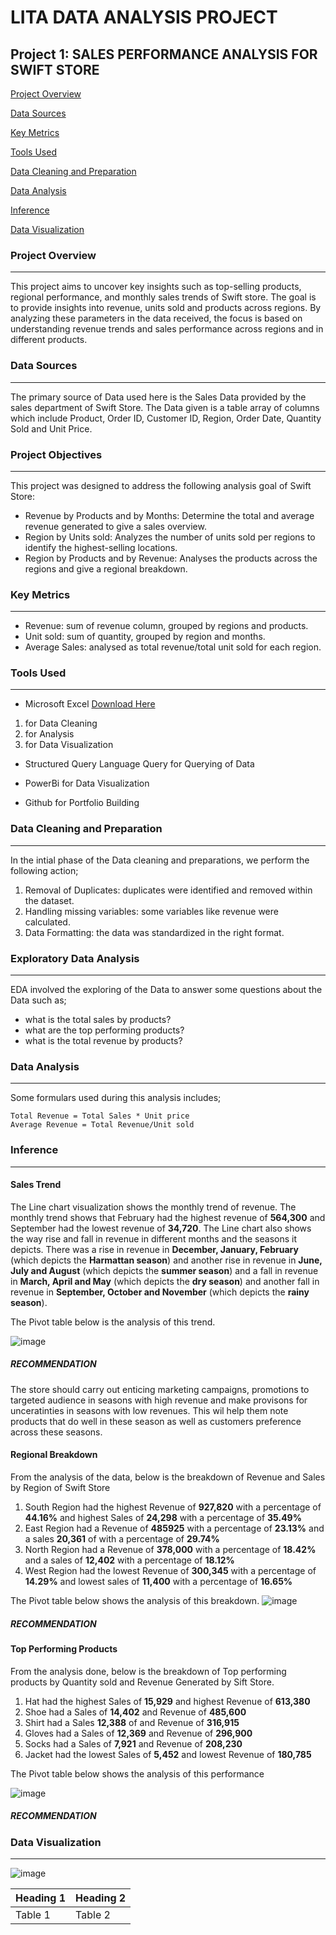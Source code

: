 # LITA DATA ANALYSIS PROJECT

## Project 1: SALES PERFORMANCE ANALYSIS FOR SWIFT STORE

[Project Overview](#project-overview)

[Data Sources](#data-sources)

[Key Metrics](#key-metrics)

[Tools Used](#tools-used)

[Data Cleaning and Preparation](#data-cleaning-and-preparation)

[Data Analysis](#data-analysis)

[Inference](#inference)

[Data Visualization](#data-visualization)

### Project Overview
---
This project aims to uncover key insights such as top-selling products, regional performance, and monthly sales trends of Swift store. The goal is to provide insights into revenue, units sold and products across regions. By analyzing these parameters in the data received, the focus is based on understanding revenue trends and sales performance across regions and in different products.

### Data Sources
---
The primary source of Data used here is the Sales Data provided by the sales department of Swift Store. The Data given is a table array of columns which include Product, Order ID, Customer ID, Region, Order Date, Quantity Sold and Unit Price.

### Project Objectives
---
This project was designed to address the following analysis goal of Swift Store:
- Revenue by Products and by Months: Determine the total and average revenue generated to give a sales overview.
- Region by Units sold: Analyzes the number of units sold per regions to identify the highest-selling locations.
- Region by Products and by Revenue: Analyses the products across the regions and give a regional breakdown.

### Key Metrics
---
- Revenue: sum of revenue column, grouped by regions and products.
- Unit sold: sum of quantity, grouped by region and months.
- Average Sales: analysed as total revenue/total unit sold for each region.

### Tools Used
---
- Microsoft Excel [Download Here](https://www.microsoftexcel.com)
 1. for Data Cleaning
 2. for Analysis
 3. for Data Visualization

- Structured Query Language Query for Querying of Data
  
- PowerBi for Data Visualization
  
- Github for Portfolio Building
 
 ### Data Cleaning and Preparation
  ---
  In the intial phase of the Data cleaning and preparations, we perform the following action;
  1. Removal of Duplicates: duplicates were identified and removed within the dataset.
  2. Handling missing variables: some variables like revenue were calculated.
  3. Data Formatting: the data was standardized in the right format.

### Exploratory Data Analysis
  ---
  EDA involved the exploring of the Data to answer some questions about the Data such as;
  - what is the total sales by products?
  - what are the top performing products?
  - what is the total revenue by products?
 
### Data Analysis
  ---
  Some formulars used during this analysis includes;

  ```
  Total Revenue = Total Sales * Unit price
  Average Revenue = Total Revenue/Unit sold
  ```

### Inference
---

#### Sales Trend
The Line chart visualization shows the monthly trend of revenue. The monthly trend shows that February had the highest revenue of **564,300** and September had the lowest revenue of **34,720**. The Line chart also shows the way rise and fall in revenue in different months and the seasons it depicts.
There was a rise in revenue in **December, January, February** (which depicts the **Harmattan season**) and another rise in revenue in **June, July and August** (which depicts the **summer season**) and a fall in revenue in **March, April and May** (which depicts the **dry season**) and another fall in revenue in **September, October and November** (which depicts the **rainy season**).

The Pivot table below is the analysis of this trend.

![image](https://github.com/user-attachments/assets/aa9fbbbb-e6e8-4f81-8dd4-4ee611e302d2)



##### RECOMMENDATION
The store should carry out enticing marketing campaigns, promotions to targeted audience in seasons with high revenue and make provisons for unceratinties in seasons with low revenues. This wil help them note products that do well in these season as well as customers preference across these seasons.

#### Regional Breakdown
From the analysis of the data, below is the breakdown of Revenue and Sales by Region of Swift Store
1. South Region had the highest Revenue of **927,820** with a percentage of **44.16%** and highest Sales of **24,298** with a percentage of **35.49%**
2. East Region had a Revenue of **485925** with a percentage of **23.13%** and a sales **20,361** of with a percentage of **29.74%**
3. North Region had a Revenue of **378,000** with a percentage of **18.42%** and a sales of **12,402** with a percentage of **18.12%**
4. West Region had the lowest Revenue of **300,345** with a percentage of **14.29%** and lowest sales of **11,400** with a percentage of **16.65%**

The Pivot table below shows the analysis of this breakdown.
![image](https://github.com/user-attachments/assets/1ebc9c0c-a8e2-4fcd-8dfe-1159aa8fe1f5)

##### RECOMMENDATION

#### Top Performing Products
From the analysis done, below is the breakdown of Top performing products by Quantity sold and Revenue Generated by Sift Store.
1. Hat had the highest Sales of **15,929** and highest Revenue of **613,380**
2. Shoe had a Sales of **14,402** and Revenue of **485,600**
3. Shirt had a Sales **12,388** of and Revenue of **316,915**
4. Gloves had a Sales of **12,369** and Revenue of **296,900**
5. Socks had a Sales of **7,921** and Revenue of **208,230**
6. Jacket had the lowest Sales of **5,452** and lowest Revenue of **180,785**

The Pivot table below shows the analysis of this performance

![image](https://github.com/user-attachments/assets/ba253d64-e561-468a-bc81-41b2a91f7cf8)

##### RECOMMENDATION


### Data Visualization
---
![image](https://github.com/user-attachments/assets/c3ca2faa-4e06-4ad6-9a3b-d61a9dc01ce9)


|Heading 1|Heading 2|
|---------|---------|
|Table 1|Table 2|

